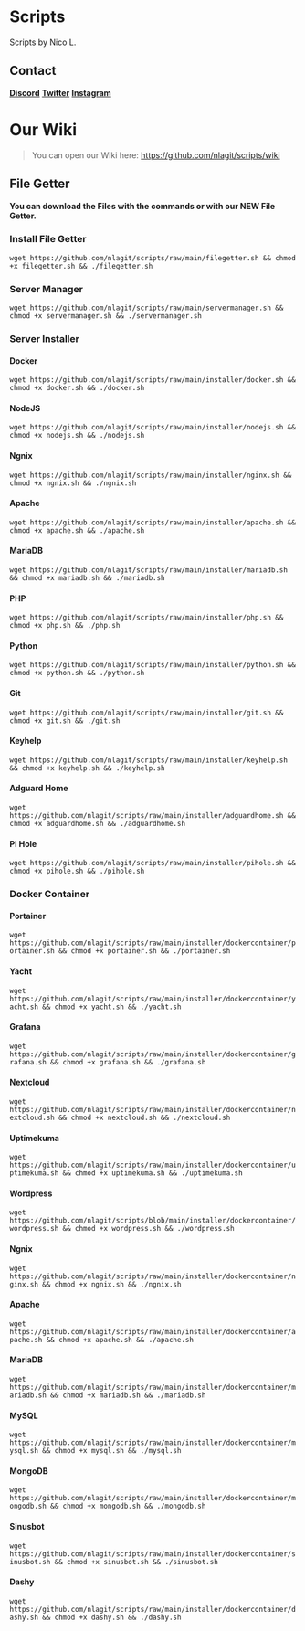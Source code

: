 # Scripts
Scripts by Nico L.


## Contact
**[Discord](https://discord.gg/sJyV76utga)**
**[Twitter](https://twitter.com/@nlatweet)**
**[Instagram](https://instagram.com/nla.insta)**


# Our Wiki
> You can open our Wiki here:
https://github.com/nlagit/scripts/wiki


## File Getter
**You can download the Files with the commands or with our NEW File Getter.**





### Install File Getter
`wget https://github.com/nlagit/scripts/raw/main/filegetter.sh && chmod +x filegetter.sh && ./filegetter.sh`


### Server Manager
`wget https://github.com/nlagit/scripts/raw/main/servermanager.sh && chmod +x servermanager.sh && ./servermanager.sh`

### Server Installer

#### Docker
`wget https://github.com/nlagit/scripts/raw/main/installer/docker.sh && chmod +x docker.sh && ./docker.sh`

#### NodeJS
`wget https://github.com/nlagit/scripts/raw/main/installer/nodejs.sh && chmod +x nodejs.sh && ./nodejs.sh`

#### Ngnix
`wget https://github.com/nlagit/scripts/raw/main/installer/nginx.sh && chmod +x ngnix.sh && ./ngnix.sh`

#### Apache
`wget https://github.com/nlagit/scripts/raw/main/installer/apache.sh && chmod +x apache.sh && ./apache.sh`

#### MariaDB
`wget https://github.com/nlagit/scripts/raw/main/installer/mariadb.sh && chmod +x mariadb.sh && ./mariadb.sh`

#### PHP
`wget https://github.com/nlagit/scripts/raw/main/installer/php.sh && chmod +x php.sh && ./php.sh`

#### Python
`wget https://github.com/nlagit/scripts/raw/main/installer/python.sh && chmod +x python.sh && ./python.sh`

#### Git
`wget https://github.com/nlagit/scripts/raw/main/installer/git.sh && chmod +x git.sh && ./git.sh`

#### Keyhelp
`wget https://github.com/nlagit/scripts/raw/main/installer/keyhelp.sh && chmod +x keyhelp.sh && ./keyhelp.sh`

#### Adguard Home
`wget https://github.com/nlagit/scripts/raw/main/installer/adguardhome.sh && chmod +x adguardhome.sh && ./adguardhome.sh`

#### Pi Hole
`wget https://github.com/nlagit/scripts/raw/main/installer/pihole.sh && chmod +x pihole.sh && ./pihole.sh`

### Docker Container

#### Portainer
`wget https://github.com/nlagit/scripts/raw/main/installer/dockercontainer/portainer.sh && chmod +x portainer.sh && ./portainer.sh`

#### Yacht
`wget https://github.com/nlagit/scripts/raw/main/installer/dockercontainer/yacht.sh && chmod +x yacht.sh && ./yacht.sh`

#### Grafana
`wget https://github.com/nlagit/scripts/raw/main/installer/dockercontainer/grafana.sh && chmod +x grafana.sh && ./grafana.sh`

#### Nextcloud
`wget https://github.com/nlagit/scripts/raw/main/installer/dockercontainer/nextcloud.sh && chmod +x nextcloud.sh && ./nextcloud.sh`

#### Uptimekuma
`wget https://github.com/nlagit/scripts/raw/main/installer/dockercontainer/uptimekuma.sh && chmod +x uptimekuma.sh && ./uptimekuma.sh`

#### Wordpress
`wget https://github.com/nlagit/scripts/blob/main/installer/dockercontainer/wordpress.sh && chmod +x wordpress.sh && ./wordpress.sh`

#### Ngnix
`wget https://github.com/nlagit/scripts/raw/main/installer/dockercontainer/nginx.sh && chmod +x ngnix.sh && ./ngnix.sh`

#### Apache
`wget https://github.com/nlagit/scripts/raw/main/installer/dockercontainer/apache.sh && chmod +x apache.sh && ./apache.sh`

#### MariaDB
`wget https://github.com/nlagit/scripts/raw/main/installer/dockercontainer/mariadb.sh && chmod +x mariadb.sh && ./mariadb.sh`

#### MySQL
`wget https://github.com/nlagit/scripts/raw/main/installer/dockercontainer/mysql.sh && chmod +x mysql.sh && ./mysql.sh`

#### MongoDB
`wget https://github.com/nlagit/scripts/raw/main/installer/dockercontainer/mongodb.sh && chmod +x mongodb.sh && ./mongodb.sh`

#### Sinusbot
`wget https://github.com/nlagit/scripts/raw/main/installer/dockercontainer/sinusbot.sh && chmod +x sinusbot.sh && ./sinusbot.sh`

#### Dashy
`wget https://github.com/nlagit/scripts/raw/main/installer/dockercontainer/dashy.sh && chmod +x dashy.sh && ./dashy.sh`

